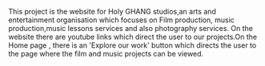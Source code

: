 This project is the website for Holy GHANG studios,an arts and entertainment organisation which focuses on Film production, music production,music lessons services and also photography services. On the website there are youtube links which direct the user to our projects.On the Home page , there is an 'Explore our work' button which directs the user to the page where the film and music projects can be viewed.
